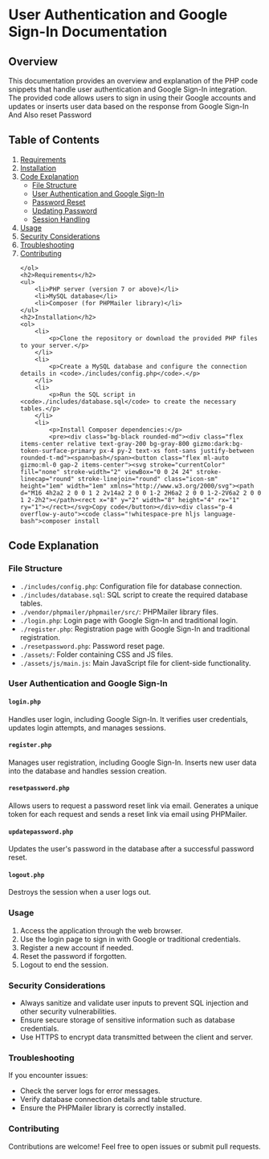 <h1>User Authentication and Google Sign-In Documentation</h1>
    <h2>Overview</h2>
    <p>This documentation provides an overview and explanation of the PHP code snippets that handle user authentication
        and Google Sign-In integration. The provided code allows users to sign in using their Google accounts and
        updates or inserts user data based on the response from Google Sign-In And Also reset Password</p>
    <h2>Table of Contents</h2>
    <ol>
        <li><a href="#requirements" target="_new">Requirements</a></li>
        <li><a href="#installation" target="_new">Installation</a></li>
        <li><a href="#code-explanation" target="_new">Code Explanation</a>
            <ul>
                <li><a href="#file-structure" target="_new">File Structure</a></li>
                <li><a href="#user-authentication-and-google-sign-in" target="_new">User Authentication and Google
                        Sign-In</a></li>
                <li><a href="#password-reset" target="_new">Password Reset</a></li>
                <li><a href="#updating-password" target="_new">Updating Password</a></li>
                <li><a href="#session-handling" target="_new">Session Handling</a></li>
            </ul>
        </li>
        <li><a href="#usage" target="_new">Usage</a></li>
        <li><a href="#security-considerations" target="_new">Security Considerations</a></li>
        <li><a href="#troubleshooting" target="_new">Troubleshooting</a></li>
        <li><a href="#contributing" target="_new">Contributing</a></li>
       
    </ol>
    <h2>Requirements</h2>
    <ul>
        <li>PHP server (version 7 or above)</li>
        <li>MySQL database</li>
        <li>Composer (for PHPMailer library)</li>
    </ul>
    <h2>Installation</h2>
    <ol>
        <li>
            <p>Clone the repository or download the provided PHP files to your server.</p>
        </li>
        <li>
            <p>Create a MySQL database and configure the connection details in <code>./includes/config.php</code>.</p>
        </li>
        <li>
            <p>Run the SQL script in <code>./includes/database.sql</code> to create the necessary tables.</p>
        </li>
        <li>
            <p>Install Composer dependencies:</p>
            <pre><div class="bg-black rounded-md"><div class="flex items-center relative text-gray-200 bg-gray-800 gizmo:dark:bg-token-surface-primary px-4 py-2 text-xs font-sans justify-between rounded-t-md"><span>bash</span><button class="flex ml-auto gizmo:ml-0 gap-2 items-center"><svg stroke="currentColor" fill="none" stroke-width="2" viewBox="0 0 24 24" stroke-linecap="round" stroke-linejoin="round" class="icon-sm" height="1em" width="1em" xmlns="http://www.w3.org/2000/svg"><path d="M16 4h2a2 2 0 0 1 2 2v14a2 2 0 0 1-2 2H6a2 2 0 0 1-2-2V6a2 2 0 0 1 2-2h2"></path><rect x="8" y="2" width="8" height="4" rx="1" ry="1"></rect></svg>Copy code</button></div><div class="p-4 overflow-y-auto"><code class="!whitespace-pre hljs language-bash">composer install
</code></div></div></pre>
        </li>
    </ol>
    <h2>Code Explanation</h2>
    <h3>File Structure</h3>
    <ul>
        <li><code>./includes/config.php</code>: Configuration file for database connection.</li>
        <li><code>./includes/database.sql</code>: SQL script to create the required database tables.</li>
        <li><code>./vendor/phpmailer/phpmailer/src/</code>: PHPMailer library files.</li>
        <li><code>./login.php</code>: Login page with Google Sign-In and traditional login.</li>
        <li><code>./register.php</code>: Registration page with Google Sign-In and traditional registration.</li>
        <li><code>./resetpassword.php</code>: Password reset page.</li>
        <li><code>./assets/</code>: Folder containing CSS and JS files.</li>
        <li><code>./assets/js/main.js</code>: Main JavaScript file for client-side functionality.</li>
    </ul>
    <h3>User Authentication and Google Sign-In</h3>
    <h4><code>login.php</code></h4>
    <p>Handles user login, including Google Sign-In. It verifies user credentials, updates login attempts, and manages
        sessions.</p>
    <h4><code>register.php</code></h4>
    <p>Manages user registration, including Google Sign-In. Inserts new user data into the database and handles session
        creation.</p>
    <h4><code>resetpassword.php</code></h4>
    <p>Allows users to request a password reset link via email. Generates a unique token for each request and sends a
        reset link via email using PHPMailer.</p>
    <h4><code>updatepassword.php</code></h4>
    <p>Updates the user's password in the database after a successful password reset.</p>
    <h4><code>logout.php</code></h4>
    <p>Destroys the session when a user logs out.</p>
    <h3>Usage</h3>
    <ol>
        <li>Access the application through the web browser.</li>
        <li>Use the login page to sign in with Google or traditional credentials.</li>
        <li>Register a new account if needed.</li>
        <li>Reset the password if forgotten.</li>
        <li>Logout to end the session.</li>
    </ol>
    <h3>Security Considerations</h3>
    <ul>
        <li>Always sanitize and validate user inputs to prevent SQL injection and other security vulnerabilities.</li>
        <li>Ensure secure storage of sensitive information such as database credentials.</li>
        <li>Use HTTPS to encrypt data transmitted between the client and server.</li>
    </ul>
    <h3>Troubleshooting</h3>
    <p>If you encounter issues:</p>
    <ul>
        <li>Check the server logs for error messages.</li>
        <li>Verify database connection details and table structure.</li>
        <li>Ensure the PHPMailer library is correctly installed.</li>
    </ul>
    <h3>Contributing</h3>
    <p>Contributions are welcome! Feel free to open issues or submit pull requests.</p>
</div>
